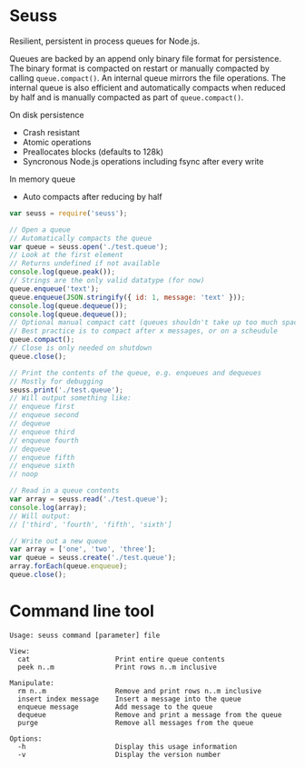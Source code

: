 # Seuss
Resilient, persistent in process queues for Node.js.

Queues are backed by an append only binary file format for persistence. The binary format is compacted on restart or manually compacted by calling `queue.compact()`. An internal queue mirrors the file operations. The internal queue is also efficient and automatically compacts when reduced by half and is manually compacted as part of `queue.compact()`.

On disk persistence
- Crash resistant
- Atomic operations
- Preallocates blocks (defaults to 128k)
- Syncronous Node.js operations including fsync after every write

In memory queue
- Auto compacts after reducing by half

```js
var seuss = require('seuss');

// Open a queue
// Automatically compacts the queue
var queue = seuss.open('./test.queue');
// Look at the first element
// Returns undefined if not available
console.log(queue.peak());
// Strings are the only valid datatype (for now)
queue.enqueue('text');
queue.enqueue(JSON.stringify({ id: 1, message: 'text' }));
console.log(queue.dequeue());
console.log(queue.dequeue());
// Optional manual compact catt (queues shouldn't take up too much space)
// Best practice is to compact after x messages, or on a scheudule
queue.compact();
// Close is only needed on shutdown
queue.close();

// Print the contents of the queue, e.g. enqueues and dequeues
// Mostly for debugging
seuss.print('./test.queue');
// Will output something like:
// enqueue first
// enqueue second
// dequeue
// enqueue third
// enqueue fourth
// dequeue
// enqueue fifth
// enqueue sixth
// noop

// Read in a queue contents
var array = seuss.read('./test.queue');
console.log(array);
// Will output:
// ['third', 'fourth', 'fifth', 'sixth']

// Write out a new queue
var array = ['one', 'two', 'three'];
var queue = seuss.create('./test.queue');
array.forEach(queue.enqueue);
queue.close();
```

# Command line tool

```console
Usage: seuss command [parameter] file

View:
  cat                     Print entire queue contents
  peek n..m               Print rows n..m inclusive

Manipulate:
  rm n..m                 Remove and print rows n..m inclusive
  insert index message    Insert a message into the queue
  enqueue message         Add message to the queue
  dequeue                 Remove and print a message from the queue
  purge                   Remove all messages from the queue

Options:
  -h                      Display this usage information
  -v                      Display the version number

```
